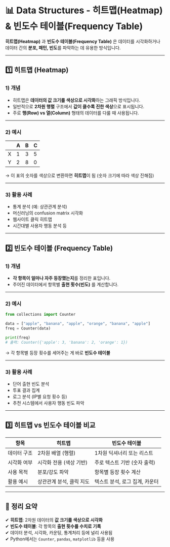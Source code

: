 # 📊 Data Structures - 히트맵(Heatmap) & 빈도수 테이블(Frequency Table)

**히트맵(Heatmap)** 과 **빈도수 테이블(Frequency Table)** 은 데이터를 시각화하거나 데이터 간의 **분포, 패턴, 빈도**를 파악하는 데 유용한 방식입니다.

---

## 1️⃣ 히트맵 (Heatmap)

### 1) 개념
- 히트맵은 **데이터의 값 크기를 색상으로 시각화**하는 그래픽 방식입니다.
- 일반적으로 **2차원 행렬** 구조에서 **값이 클수록 진한 색상**으로 표시됩니다.
- 주로 **행(Row) vs 열(Column)** 형태의 데이터를 다룰 때 사용됩니다.

---

### 2) 예시

|     | A | B | C |
|-----|---|---|---|
| X   | 1 | 3 | 5 |
| Y   | 2 | 8 | 0 |

→ 이 표의 숫자를 색상으로 변환하면 **히트맵**이 됨 (숫자 크기에 따라 색상 진해짐)

---

### 3) 활용 사례
- 통계 분석 (예: 상관관계 분석)
- 머신러닝의 confusion matrix 시각화
- 웹사이트 클릭 히트맵
- 시간대별 사용자 행동 분석 등

---

## 2️⃣ 빈도수 테이블 (Frequency Table)

### 1) 개념
- **각 항목이 얼마나 자주 등장했는지**를 정리한 표입니다.
- 주어진 데이터에서 항목별 **출현 횟수(빈도)** 를 계산합니다.

---

### 2) 예시

```python
from collections import Counter

data = ["apple", "banana", "apple", "orange", "banana", "apple"]
freq = Counter(data)

print(freq)
# 출력: Counter({'apple': 3, 'banana': 2, 'orange': 1})
```

→ 각 항목별 등장 횟수를 세어주는 게 바로 **빈도수 테이블**

---

### 3) 활용 사례
- 단어 출현 빈도 분석
- 투표 결과 집계
- 로그 분석 (IP별 요청 횟수 등)
- 추천 시스템에서 사용자 행동 빈도 파악

---

## 3️⃣ 히트맵 vs 빈도수 테이블 비교

| 항목              | 히트맵                                | 빈도수 테이블                          |
|-------------------|----------------------------------------|----------------------------------------|
| 데이터 구조       | 2차원 배열 (행렬)                      | 1차원 딕셔너리 또는 리스트             |
| 시각화 여부       | 시각화 전용 (색상 기반)                | 주로 텍스트 기반 (숫자 출력)          |
| 사용 목적         | 분포/강도 파악                         | 항목별 등장 횟수 계산                  |
| 활용 예시         | 상관관계 분석, 클릭 지도               | 텍스트 분석, 로그 집계, 카운터         |

---

## 🎯 정리 요약

✔ **히트맵**: 2차원 데이터의 **값 크기를 색상으로 시각화**  
✔ **빈도수 테이블**: 각 항목의 **출현 횟수를 수치로 기록**  
✔ 데이터 분석, 시각화, 카운팅, 통계처리 등에 널리 사용됨  
✔ Python에서는 `Counter`, `pandas`, `matplotlib` 등을 사용

